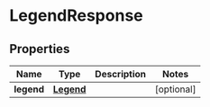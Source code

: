 
# LegendResponse

## Properties
Name | Type | Description | Notes
------------ | ------------- | ------------- | -------------
**legend** | [**Legend**](Legend.md) |  |  [optional]



